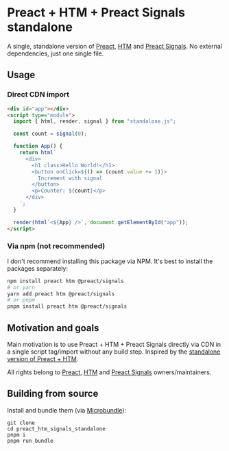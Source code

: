 # Preact + HTM + Preact Signals standalone
A single, standalone version of [Preact](https://github.com/preactjs/preact), [HTM](https://github.com/developit/htm) and [Preact Signals](https://github.com/preactjs/signals). No external dependencies, just one single file.

## Usage
### Direct CDN import
```html
<div id="app"></div>
<script type="module">
  import { html, render, signal } from "standalone.js";

  const count = signal(0);

  function App() {
    return html`
      <div>
        <h1 class>Hello World!</h1>
        <button onClick=${() => (count.value += 1)}>
          Increment with signal
        </button>
        <p>Counter: ${count}</p>
      </div>
    `;
  }

  render(html`<${App} />`, document.getElementById("app"));
</script>
```
### Via npm (not recommended)
I don't recommend installing this package via NPM. It's best to install the packages separately:
```sh
npm install preact htm @preact/signals
# or yarn
yarn add preact htm @preact/signals
# or pnpm
pnpm install preact htm @preact/signals
```

## Motivation and goals

Main motivation is to use Preact + HTM + Preact Signals directly via CDN in a single script tag/import without any build step. Inspired by the [standalone version of Preact + HTM](https://github.com/developit/htm#installation).

All rights belong to [Preact](https://github.com/preactjs/preact), [HTM](https://github.com/developit/htm) and [Preact Signals](https://github.com/preactjs/signals) owners/maintainers.

## Building from source
Install and bundle them (via [Microbundle](https://github.com/developit/microbundle)):
```
git clone 
cd preact_htm_signals_standalone
pnpm i
pnpm run bundle
```